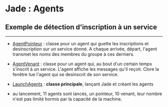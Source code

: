 # Jade : Agents

## Exemple de détection d'inscription à un service

---

- [AgentPointeur](https://github.com/EmmanuelADAM/jade/blob/master/attenteServices/agents/AgentPointeur.java) : classe pour un
  agent qui guette les inscriptions et desinscription sur un service donné. A chaque arrivée, départ, l'agent transmet les noms des membres du groupe à ces derniers.
- [AgentVenant](https://github.com/EmmanuelADAM/jade/blob/master/attenteServices/agents/AgentVenant.java) : classe pour un
  agent qui, au bout d'un certain temps s'inscrit à un service. L'agent affiche les messages qu'il reçoit. Clore la fenêtre tue l'agent qui se desinscrit de son service.
- [LaunchAgents](https://github.com/EmmanuelADAM/jade/blob/master/attenteServices/launch/LaunchAgents.java) : **classe
  principale**, lançant Jade et créant les agents

- au lancement, 11 agents sont lancés, un pointeur, 10 venant, leur nombre n'est pas limité hormis par la capacité de
  la machine.
